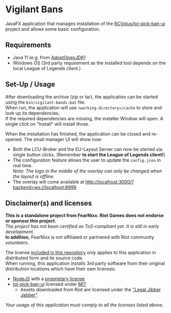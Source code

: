 # Vigilant Bans
JavaFX application that manages installation of the [RCVolus/lol-pick-ban-ui](https://github.com/RCVolus/lol-pick-ban-ui) 
project and allows some basic configuration.  

## Requirements
* Java 11 (e.g. from [AdoptOpenJDK](https://adoptopenjdk.net))
* Windows OS (3rd party requirement as the installed tool depends on the local League of Legends client.)

## Set-Up / Usage
After downloading the archive (zip or tar), the application can be started using the ``bin/vigilant-bands.bat`` file.  
When run, the application will use ``<working-directory>/cache`` to store and look up its dependencies.  
If the required dependencies are missing, the installer Window will open. A single click on "Install" will install those.  

When the installation has finished, the application can be closed and re-opened. The small manager UI will show now:
* Both the LCU-Broker and the EU-Layout Server can now be started via. single button clicks. (Remember __to start the League of Legends client!__)  
* The configuration feature allows the user to update the ``config.json`` in real time.  
  _Note: The logo in the middle of the overlay can only be changed when the layout is offline._
* The overlay will come available at [http://localhost:3000/?backend=ws://localhost:8999](http://localhost:3000/?backend=ws://localhost:8999)

## Disclaimer(s) and licenses
__This is a standalone project from FearNixx. Riot Games does not endorse or sponsor this project.__  
_The project has not been certified as ToS-compliant yet. It is still in early development._  
__In addition,__ FearNixx is not affiliated or partnered with Riot community volunteers.

The license [included in this repository](./LICENSE) only applies to this application in distributed form and its source code.    
When running, this application installs 3rd party software from their original distribution locations which have their own licenses:
* [NodeJS](https://nodejs.org) with a [proprietary license](https://github.com/nodejs/node/blob/master/LICENSE)
* [lol-pick-ban-ui](https://github.com/RCVolus/lol-pick-ban-ui) licensed under [MIT](https://github.com/RCVolus/lol-pick-ban-ui/blob/master/LICENSE)
  * Assets downloaded from Riot are licensed under the ["Legal Jibber Jabber"](https://www.riotgames.com/en/legal)
  
_Your usage of this application must comply to all the licenses listed above_.